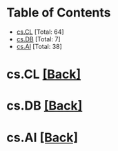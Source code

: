 <div id=toc></div>

# Table of Contents

- [cs.CL](#cs.CL) [Total: 64]
- [cs.DB](#cs.DB) [Total: 7]
- [cs.AI](#cs.AI) [Total: 38]


<div id='cs.CL'></div>

# cs.CL [[Back]](#toc)



<div id='cs.DB'></div>

# cs.DB [[Back]](#toc)



<div id='cs.AI'></div>

# cs.AI [[Back]](#toc)

